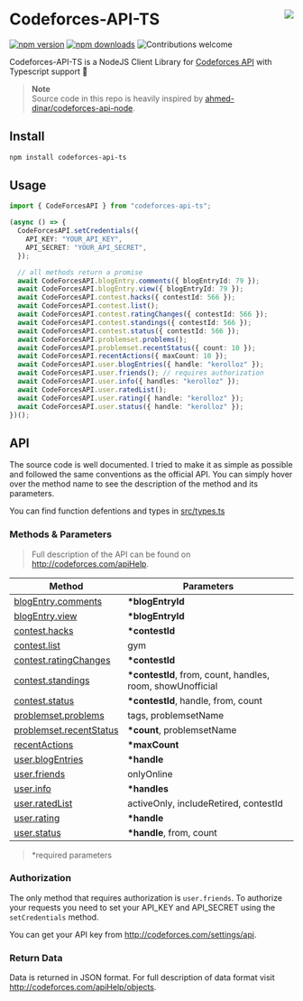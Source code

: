 # Codeforces-API-TS <a target="_blank" href="https://kounter.kerolloz.dev"><img align="right" src="https://kounter.kerolloz.dev/badge/kerolloz.codeforces-api-ts?style=for-the-badge&cntSuffix=%20Views&color=555&label=" /></a>

[![npm version](https://badge.fury.io/js/codeforces-api-ts.svg)](https://www.npmjs.com/package/codeforces-api-ts)
[![npm downloads](https://img.shields.io/npm/dw/codeforces-api-ts)](https://www.npmjs.com/package/codeforces-api-ts)
![Contributions welcome](https://img.shields.io/badge/contributions-welcome-brightgreen.svg?style=flat)

Codeforces-API-TS is a NodeJS Client Library for [Codeforces API](http://codeforces.com/apiHelp) with Typescript support 💙

> **Note**  
> Source code in this repo is heavily inspired by [ahmed-dinar/codeforces-api-node](https://github.com/ahmed-dinar/codeforces-api-node).

## Install

```sh
npm install codeforces-api-ts
```

## Usage

```typescript
import { CodeForcesAPI } from "codeforces-api-ts";

(async () => {
  CodeForcesAPI.setCredentials({
    API_KEY: "YOUR_API_KEY",
    API_SECRET: "YOUR_API_SECRET",
  });

  // all methods return a promise
  await CodeForcesAPI.blogEntry.comments({ blogEntryId: 79 });
  await CodeForcesAPI.blogEntry.view({ blogEntryId: 79 });
  await CodeForcesAPI.contest.hacks({ contestId: 566 });
  await CodeForcesAPI.contest.list();
  await CodeForcesAPI.contest.ratingChanges({ contestId: 566 });
  await CodeForcesAPI.contest.standings({ contestId: 566 });
  await CodeForcesAPI.contest.status({ contestId: 566 });
  await CodeForcesAPI.problemset.problems();
  await CodeForcesAPI.problemset.recentStatus({ count: 10 });
  await CodeForcesAPI.recentActions({ maxCount: 10 });
  await CodeForcesAPI.user.blogEntries({ handle: "kerolloz" });
  await CodeForcesAPI.user.friends(); // requires authorization
  await CodeForcesAPI.user.info({ handles: "kerolloz" });
  await CodeForcesAPI.user.ratedList();
  await CodeForcesAPI.user.rating({ handle: "kerolloz" });
  await CodeForcesAPI.user.status({ handle: "kerolloz" });
})();

```

## API

The source code is well documented. I tried to make it as simple as possible and followed the same conventions as the official API. You can simply hover over the method name to see the description of the method and its parameters.

You can find function defentions and types in [src/types.ts](src/types.ts)

### Methods & Parameters

>Full description of the API can be found on <http://codeforces.com/apiHelp>.

| Method                                                                                   | Parameters                                                   |  
| ---------------------------------------------------------------------------------------- | ------------------------------------------------------------ |
| [blogEntry.comments](http://codeforces.com/apiHelp/methods#blogEntry.comments)           | **\*blogEntryId**                                            |
| [blogEntry.view](http://codeforces.com/apiHelp/methods#blogEntry.view)                   | **\*blogEntryId**                                            |
| [contest.hacks](http://codeforces.com/apiHelp/methods#contest.hacks)                     | **\*contestId**                                              |
| [contest.list](http://codeforces.com/apiHelp/methods#contest.list)                       | gym                                                          |
| [contest.ratingChanges](http://codeforces.com/apiHelp/methods#contest.ratingChanges)     | **\*contestId**                                              |
| [contest.standings](http://codeforces.com/apiHelp/methods#contest.standings)             | **\*contestId**, from, count, handles,  room, showUnofficial |
| [contest.status](http://codeforces.com/apiHelp/methods#contest.status)                   | **\*contestId**, handle, from, count                         |
| [problemset.problems](http://codeforces.com/apiHelp/methods#problemset.problems)         | tags, problemsetName                                         |
| [problemset.recentStatus](http://codeforces.com/apiHelp/methods#problemset.recentStatus) | **\*count**, problemsetName                                  |
| [recentActions](http://codeforces.com/apiHelp/methods#recentActions)                     | **\*maxCount**                                               |
| [user.blogEntries](http://codeforces.com/apiHelp/methods#user.blogEntries)               | **\*handle**                                                 |
| [user.friends](http://codeforces.com/apiHelp/methods#user.friends)                       | onlyOnline                                                   |
| [user.info](http://codeforces.com/apiHelp/methods#user.info)                             | **\*handles**                                                |
| [user.ratedList](http://codeforces.com/apiHelp/methods#user.ratedList)                   | activeOnly, includeRetired, contestId                        |
| [user.rating](http://codeforces.com/apiHelp/methods#user.rating)                         | **\*handle**                                                 |
| [user.status](http://codeforces.com/apiHelp/methods#user.status)                         | **\*handle**, from, count                                    |
>*required parameters

### Authorization

The only method that requires authorization is `user.friends`. To authorize your requests you need to set your API_KEY and API_SECRET using the `setCredentials` method.

You can get your API key from <http://codeforces.com/settings/api>.

### Return Data

Data is returned in JSON format. For full description of data format visit <http://codeforces.com/apiHelp/objects>.

